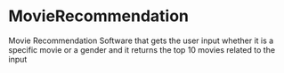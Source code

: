 # MovieRecommendation
Movie Recommendation Software that gets the user input whether it is a specific movie or a gender and it returns the top 10 movies related to the input
